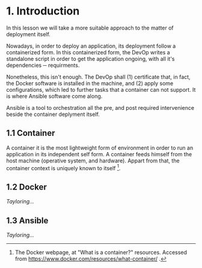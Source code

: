 # 1. Introduction

<!--<img src="media/docker1.png" width="72">  <img src="media/ansible1.png" width="56">-->

In this lesson we will take a more suitable approach to the matter of deployment itself.

Nowadays, in order to deploy an application, its deployment follow a containerized form. In this containerized form, the DevOp writes a standalone script in order to get the application ongoing, with all it's dependencies ─ requirments.

Nonetheless, this isn't enough. The DevOp shall (1) certificate that, in fact, the Docker software is installed in the machine, and (2) apply some configurations, which led to further tasks that a container can not support. It is where Ansible software come along.

Ansible is a tool to orchestration all the pre, and post required intervenience beside the container deplyment itself.

## 1.1 Container
A container it is the most lightweight form of environment in order to run an application in its independent self form. A container feeds himself from the host machine (operative system, and hardware). Appart from that, the container context is uniquely known to itself [^1].

## 1.2 Docker
<!--## 1.2 Docker <img src="media/docker1.png" width="48">-->
*Tayloring...*

## 1.3 Ansible
<!--## 1.3 Ansible <img src="media/ansible1.png" width="28">-->
*Tayloring...*

<!--References-->
[^1]: The Docker webpage, at "What is a container?" resources. Accessed from https://www.docker.com/resources/what-container/ .

